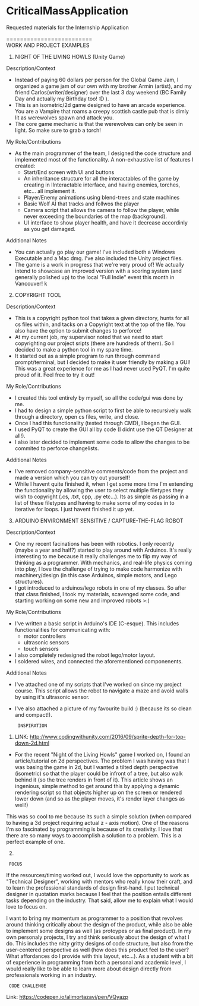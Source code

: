 # CriticalMassApplication
Requested materials for the Internship Application


=========================\
WORK AND PROJECT EXAMPLES
 

1. NIGHT OF THE LIVING HOWLS (Unity Game)

Description/Context
- Instead of paying 60 dollars per person for the Global Game Jam, I organized a game jam of our 
own with my brother Armin (artist), and my friend Carlos(writer/designer) over the last 3 day weekend
(BC Family Day and actually my Birthday too! :D ).
- This is an isometric/2d game designed to have an arcade experience. You are a Vampire that roams
a creepy scottish castle pub that is dimly lit as werewolves spawn and attack you.
- The core game mechanic is that the werewolves can only be seen in light. So make sure to grab a torch!

My Role/Contributions
- As the main programmer of the team, I designed the code structure and implemented most of the functionality.
A non-exhaustive list of features I created:
    - Start/End screen with UI and buttons
    - An inheritance structure for all the interactables of the game by creating in IInteractable interface, and having
    enemies, torches, etc... all implement it.
    - Player/Enemy animations using blend-trees and state machines
    - Basic Wolf AI that tracks and follwos the player
    - Camera script that allows the camera to follow the player, while never exceeding the boundaries of the map (background).
    - UI interface to show player health, and have it decrease accordinly as you get damaged.

Additional Notes
- You can actually go play our game! I've included both a Windows Executable and a Mac dmg. I've also included the Unity project files.
- The game is a work in progress that we're very proud of! We actually intend to showcase an improved version with a scoring system
(and generally polished up) to the local "Full Indie" event this month in Vancouver!
k

2. COPYRIGHT TOOL

Description/Context
- This is a copyright python tool that takes a given directory, hunts for all cs files within, and tacks on a Copyright text at the
top of the file. You also have the option to submit changes to perforce!
- At my current job, my supervisor noted that we need to start copyrighting our project sripts (there are hundreds of them). So I decided
to make a python tool in my spare time.
- It started out as a simple program to run through command prompt/terminal, but I decided to make it user friendly by making a GUI!
This was a great experience for me as I had never used PyQT. I'm quite proud of it. Feel free to try it out!

My Role/Contributions
- I created this tool entirely by myself, so all the code/gui was done by me.
- I had to design a simple python script to first be able to recursively walk through a directory, open cs files, write, and close.
- Once I had this functionality (tested through CMD), I began the GUI.
- I used PyQT to create the GUI all by code (I didnt use the QT Designer at all!).
- I also later decided to implement some code to allow the changes to be commited to perforce changelists.

Additional Notes
- I've removed company-sensitive comments/code from the project and made a version which you can try out yourself!
- While I havent quite finished it, when I get some more time I'm extending the functionality by allowing the user to select
multiple filetypes they wish to copyright (.cs, .txt, cpp, .py etc...). Its as simple as passing in a list of these filetypes and having
to make some of my codes in to iterative for loops. I just havent finished it up yet.


3. ARDUINO ENVIRONMENT SENSITIVE / CAPTURE-THE-FLAG ROBOT

Description/Context
- One my recent facinations has been with robotics. I only recently (maybe a year and half?) started to play around with Arduinos.
It's really interesting to me because it really challenges me to flip my way of thinking as a programmer. With mechanics, and real-life physics coming into play, I love the challenge of trying to make code harmonize with machinery/design (in this case Arduinos, simple motors, and Lego structures).
- I got introduced to arduinos/lego robots in one of my classes. So after that class finished, I took my materials, scavenged some code, and starting working on some new and improved robots >:)

My Role/Contributions
- I've written a basic script in Arduino's IDE (C-esque). This includes functionalities for communicating with:
    - motor controllers
    - ultrasonic sensors
    - touch sensors
- I also completely redesigned the robot lego/motor layout.
- I soldered wires, and connected the aforementioned componenents.

Additional Notes
- I've attached one of my scripts that I've worked on since my project course. This script allows the robot to navigate a maze
and avoid walls by using it's ultrasonic sensor.
- I've also attached a picture of my favourite build :) (because its so clean and compact!).



       INSPIRATION


1. LINK: http://www.codingwithunity.com/2016/09/sprite-depth-for-top-down-2d.html

- For the recent "Night of the Living Howls" game I worked on, I found an article/tutorial on 2d perspectives. The problem I was having
was that I was basing the game in 2d, but I wanted a tilted depth perspective (isometric) so that the player could be infront of a tree, but also walk behind it (so the tree renders in front of it). This article shows an ingenious, simple method to get around this by applying a dynamic rendering script so that objects higher up on the screen or rendered lower down (and so as the player moves, it's render layer changes as well!)

This was so cool to me because its such a simple solution (when compared to having a 3d project requiring actual z - axis motion). One of the reasons I'm so fascinated by programming is because of its creativity. I love that there are so many ways to accomplish a solution to a problem. This is a perfect example of one.

2. 










     FOCUS


If the resources/timing worked out, I would love the opportunity to work as "Technical Designer", working with mentors who really know
their craft, and to learn the professional standards of design first-hand. I put technical designer in quotation marks because I feel that the position entails different tasks depending on the industry. That said, allow me to explain what I would love to focus on.

I want to bring my momentum as programmer to a position that revolves around thinking critically about the design of the product, while also be able to implement some designs as well (as protoypes or as final product). In my own personaly projects, I try and think seriously about the design of what I do. This includes the nitty gritty designs of code structure, but also from the user-centered perspective as well (how does this product feel to the user? What affordances do I provide with this layout, etc...). As a student with a bit of experience in programming from both a personal and academic level, I would really like to be able to learn more about design directly from professionals working in an industry.





     CODE CHALLENGE

Link:
https://codepen.io/alimortazavi/pen/VQyazp
